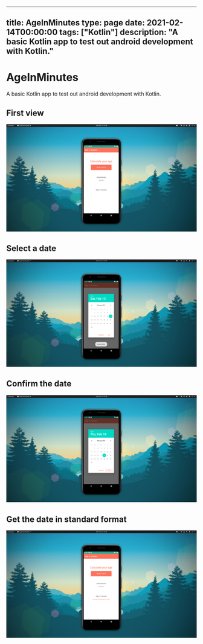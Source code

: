 
---
title: AgeInMinutes
type: page
date: 2021-02-14T00:00:00
tags: ["Kotlin"]
description: "A basic Kotlin app to test out android development with Kotlin."
---


# AgeInMinutes
A basic Kotlin app to test out android development with Kotlin.

## First view
![View 1](https://github.com/JakeRoggenbuck/AgeInMinutes/blob/main/images/view1.png)
## Select a date
![View 2](https://github.com/JakeRoggenbuck/AgeInMinutes/blob/main/images/view2.png)
## Confirm the date
![View 3](https://github.com/JakeRoggenbuck/AgeInMinutes/blob/main/images/view3.png)
## Get the date in standard format
![View 4](https://github.com/JakeRoggenbuck/AgeInMinutes/blob/main/images/view4.png)
